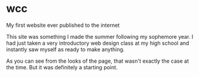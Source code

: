 # wcc
My first website ever published to the internet

This site was something I made the summer following my sophemore year. I had just taken a very introductory web design class at my high school and instantly saw myself as ready to make anything.

As you can see from the looks of the page, that wasn't exactly the case at the time. But it was definitely a starting point.
